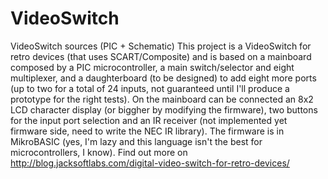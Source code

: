 # VideoSwitch
VideoSwitch sources (PIC + Schematic)
This project is a VideoSwitch for retro devices (that uses SCART/Composite) and is based on a mainboard composed by a PIC microcontroller, a main switch/selector and eight multiplexer, and a daughterboard (to be designed) to add eight more ports (up to two for a total of 24 inputs, not guaranteed until I'll produce a prototype for the right tests).
On the mainboard can be connected an 8x2 LCD character display (or biggher by modifying the firmware), two buttons for the input port selection and an IR receiver (not implemented yet firmware side, need to write the NEC IR library).
The firmware is in MikroBASIC (yes, I'm lazy and this language isn't the best for microcontrollers, I know).
Find out more on http://blog.jacksoftlabs.com/digital-video-switch-for-retro-devices/
